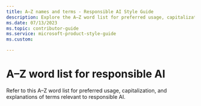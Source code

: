 ```yaml
---
title: A–Z names and terms - Responsible AI Style Guide
description: Explore the A–Z word list for preferred usage, capitalization, and explanations of terms relevant to responsible AI. 
ms.date: 07/13/2023
ms.topic: contributor-guide
ms.service: microsoft-product-style-guide
ms.custom:

---
```



# A–Z word list for responsible AI

Refer to this A–Z word list for preferred usage, capitalization, and explanations of terms relevant to responsible AI.

